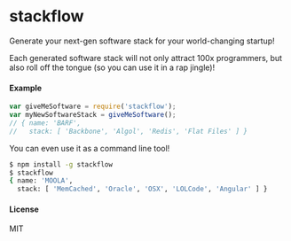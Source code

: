 # stackflow

Generate your next-gen software stack for your world-changing startup!

Each generated software stack will not only attract 100x programmers, but also roll off the tongue (so you can use it in a rap jingle)!

#### Example

```javascript
var giveMeSoftware = require('stackflow');
var myNewSoftwareStack = giveMeSoftware();
// { name: 'BARF',
//   stack: [ 'Backbone', 'Algol', 'Redis', 'Flat Files' ] }
```

You can even use it as a command line tool!

```bash
$ npm install -g stackflow
$ stackflow
{ name: 'MOOLA',
  stack: [ 'MemCached', 'Oracle', 'OSX', 'LOLCode', 'Angular' ] }
````

#### License

MIT